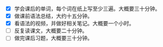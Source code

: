 - [x] 学会课后的单词，每个词在纸上写至少三遍。大概要三十分钟。
- [x] 做课前语法总结，大约十五分钟。
- [x] 看语法的视频，并做好相关笔记。大概要一个小时。
- [ ] 反复读课文，大概要二十分钟。
- [ ] 做完课后习题，大概要三十分钟。
